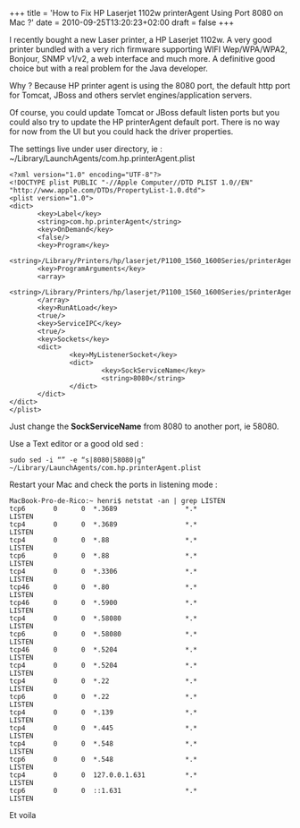 +++
title = 'How to Fix HP Laserjet 1102w printerAgent Using Port 8080 on Mac ?'
date = 2010-09-25T13:20:23+02:00
draft = false
+++

I recently bought a new Laser printer, a HP Laserjet 1102w. A very good printer bundled with a very rich firmware supporting WIFI Wep/WPA/WPA2, Bonjour, SNMP v1/v2, a web interface and much more. A definitive good choice but with a real problem for the Java developer.

Why ? Because HP printer agent is using the 8080 port, the default http port for Tomcat, JBoss and others servlet engines/application servers.

Of course, you could update Tomcat or JBoss default listen ports but you could also try to update the HP printerAgent default port. There is no way for now from the UI but you could hack the driver properties.

The settings live under user directory, ie : ~/Library/LaunchAgents/com.hp.printerAgent.plist


```
<?xml version="1.0" encoding="UTF-8"?>
<!DOCTYPE plist PUBLIC "-//Apple Computer//DTD PLIST 1.0//EN"
"http://www.apple.com/DTDs/PropertyList-1.0.dtd">
<plist version="1.0">
<dict>
       <key>Label</key>
       <string>com.hp.printerAgent</string>
       <key>OnDemand</key>
       <false/>
       <key>Program</key>
       <string>/Library/Printers/hp/laserjet/P1100_1560_1600Series/printerAgent</string>
       <key>ProgramArguments</key>
       <array>
       <string>/Library/Printers/hp/laserjet/P1100_1560_1600Series/printerAgent</string>
       </array>
       <key>RunAtLoad</key>
       <true/>
       <key>ServiceIPC</key>
       <true/>
       <key>Sockets</key>
       <dict>
               <key>MyListenerSocket</key>
               <dict>
                       <key>SockServiceName</key>
                       <string>8080</string>
               </dict>
       </dict>
</dict>
</plist>
```



Just change the **SockServiceName** from 8080 to another port, ie 58080.

Use a Text editor or a good old sed :

```
sudo sed -i “” -e “s|8080|58080|g” ~/Library/LaunchAgents/com.hp.printerAgent.plist
```

Restart your Mac and check the ports in listening mode :

```
MacBook-Pro-de-Rico:~ henri$ netstat -an | grep LISTEN
tcp6       0      0  *.3689                 *.*                    LISTEN
tcp4       0      0  *.3689                 *.*                    LISTEN
tcp4       0      0  *.88                   *.*                    LISTEN
tcp6       0      0  *.88                   *.*                    LISTEN
tcp4       0      0  *.3306                 *.*                    LISTEN
tcp46      0      0  *.80                   *.*                    LISTEN
tcp46      0      0  *.5900                 *.*                    LISTEN
tcp4       0      0  *.58080                *.*                    LISTEN
tcp6       0      0  *.58080                *.*                    LISTEN
tcp46      0      0  *.5204                 *.*                    LISTEN
tcp4       0      0  *.5204                 *.*                    LISTEN
tcp4       0      0  *.22                   *.*                    LISTEN
tcp6       0      0  *.22                   *.*                    LISTEN
tcp4       0      0  *.139                  *.*                    LISTEN
tcp4       0      0  *.445                  *.*                    LISTEN
tcp4       0      0  *.548                  *.*                    LISTEN
tcp6       0      0  *.548                  *.*                    LISTEN
tcp4       0      0  127.0.0.1.631          *.*                    LISTEN
tcp6       0      0  ::1.631                *.*                    LISTEN
```
Et voila